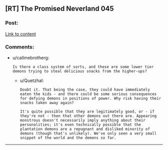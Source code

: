 ## [RT] The Promised Neverland 045

### Post:

[Link to content](http://mangastream.com/read/neverland/045/4386/1)

### Comments:

- u/callmebrotherg:
  ```
  Is there a class system of sorts, and these are some lower tier demons trying to steal delicious snacks from the higher-ups?
  ```

  - u/Quetzhal:
    ```
    Doubt it. That being the case, they could have immediately eaten the kids - and there could be some serious consequences for defying demons in positions of power. Why risk having their snacks taken away again?

    It's quite possible that they are legitimately good, or - if they're not - then that other demons out there are. Appearing monstrous doesn't necessarily imply anything about their personalities; it's even technically possible that the plantation demons are a repugnant and disliked minority of demons (though that's unlikely). We've only seen a very small snippet of the world and the demons so far.
    ```

---

